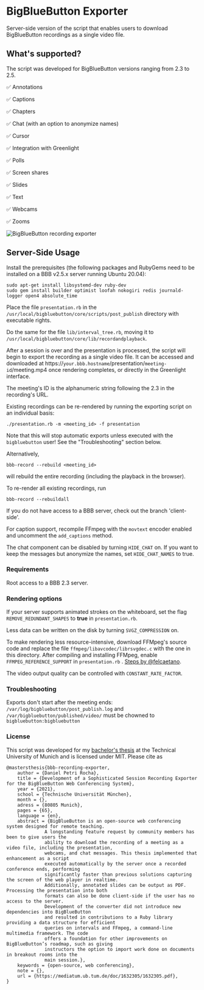
  

  

# BigBlueButton Exporter

  

  

Server-side version of the script that enables users to download BigBlueButton recordings as a single video file.

  

  

## What's supported?

The script was developed for BigBlueButton versions ranging from 2.3 to 2.5.

  

✅ Annotations <br  />

  

✅ Captions <br  />

  

✅ Chapters <br  />

  

✅ Chat (with an option to anonymize names) <br  />

  

✅ Cursor <br  />

  

✅ Integration with Greenlight <br  />

  

✅ Polls <br  />

  

✅ Screen shares <br  />

  

✅ Slides<br  />

  

✅ Text <br  />

  

✅ Webcams <br  />

  

✅ Zooms <br  />

  

  

![BigBlueButton recording exporter](/demo/export_example.png)

  

  

## Server-Side Usage

Install the prerequisites (the following packages and RubyGems need to be installed on a BBB v2.5.x server running Ubuntu 20.04):

```shell
sudo apt-get install libsystemd-dev ruby-dev
sudo gem install builder optimist loofah nokogiri redis journald-logger open4 absolute_time
```
  

Place the file `presentation.rb` in the `/usr/local/bigbluebutton/core/scripts/post_publish` directory with executable rights.

Do the same for the file `lib/interval_tree.rb`, moving it to `/usr/local/bigbluebutton/core/lib/recordandplayback`.

  

After a session is over and the presentation is processed, the script will begin to export the recording as a single video file. It can be accessed and downloaded at https://`your.bbb.hostname`/presentation/`meeting-id`/meeting.mp4 once rendering completes, or directly in the Greenlight interface.

  

The meeting's ID is the alphanumeric string following the 2.3 in the recording's URL.

  

Existing recordings can be re-rendered by running the exporting script on an individual basis:

  

    ./presentation.rb -m <meeting_id> -f presentation

  

Note that this will stop automatic exports unless executed with the `bigbluebutton` user! See the "Troubleshooting" section below.

  

Alternatively,

    bbb-record --rebuild <meeting_id>

  

will rebuild the entire recording (including the playback in the browser).

  

To re-render all existing recordings, run

  

    bbb-record --rebuildall

  

If you do not have access to a BBB server, check out the branch 'client-side'.

  

For caption support, recompile FFmpeg with the `movtext` encoder enabled and uncomment the `add_captions` method.

  

The chat component can be disabled by turning `HIDE_CHAT` on. If you want to keep the messages but anonymize the names, set `HIDE_CHAT_NAMES` to true.

  

### Requirements

  

Root access to a BBB 2.3 server.

  

### Rendering options

If your server supports animated strokes on the whiteboard, set the flag `REMOVE_REDUNDANT_SHAPES` to **true** in `presentation.rb`.

  

Less data can be written on the disk by turning `SVGZ_COMPRESSION` on.

  

To make rendering less resource-intensive, download FFMpeg's source code and replace the file `ffmpeg/libavcodec/librsvgdec.c` with the one in this directory. After compiling and installing FFMpeg, enable `FFMPEG_REFERENCE_SUPPORT` in `presentation.rb` . [Steps by @felcaetano](https://github.com/danielpetri1/bbb-recording-exporter/issues/44#issuecomment-904464887).

  

The video output quality can be controlled with `CONSTANT_RATE_FACTOR`.

  

### Troubleshooting

  

Exports don't start after the meeting ends: `/var/log/bigbluebutton/post_publish.log` and `/var/bigbluebutton/published/video/` must be chowned to `bigbluebutton:bigbluebutton`

  

### License

This script was developed for my [bachelor's thesis](https://mediatum.ub.tum.de/doc/1632305/1632305.pdf) at the Technical University of Munich and is licensed under MIT. Please cite as

```
@mastersthesis{bbb-recording-exporter,
	author = {Daniel Petri Rocha},
	title = {Development of a Sophisticated Session Recording Exporter for the BigBlueButton Web Conferencing System},
	year = {2021},
	school = {Technische Universität München},
	month = {},
	adress = {80805 Munich},
	pages = {65},
	language = {en},
	abstract = {BigBlueButton is an open-source web conferencing system designed for remote teaching.
              A longstanding feature request by community members has been to give users the
              ability to download the recording of a meeting as a video file, including the presentation,
              webcams, and chat messages. This thesis implemented that enhancement as a script
              executed automatically by the server once a recorded conference ends, performing
              significantly faster than previous solutions capturing the screen of the web player in realtime.
              Additionally, annotated slides can be output as PDF. Processing the presentation into both
              formats can also be done client-side if the user has no access to the server.
              Development of the converter did not introduce new dependencies into BigBlueButton
              and resulted in contributions to a Ruby library providing a data structure for efficient
              queries on intervals and FFmpeg, a command-line multimedia framework. The code
              offers a foundation for other improvements on BigBlueButton’s roadmap, such as giving
              instructors the option to import work done on documents in breakout rooms into the
              main session.},
	keywords = {open-source, web conferencing},
	note = {},
	url = {https://mediatum.ub.tum.de/doc/1632305/1632305.pdf},
}
```
